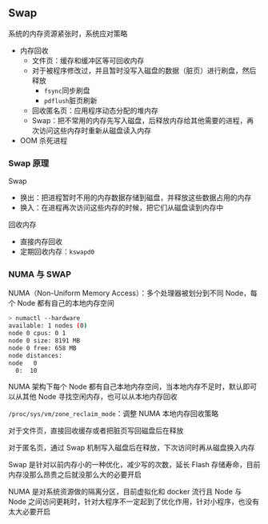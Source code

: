 ## Swap

系统的内存资源紧张时，系统应对策略
  - 内存回收
    - 文件页：缓存和缓冲区等可回收内存
    - 对于被程序修改过，并且暂时没写入磁盘的数据（脏页）进行刷盘，然后释放
      - `fsync`同步刷盘
      - `pdflush`脏页刷新
    - 回收匿名页：应用程序动态分配的堆内存
    - Swap：把不常用的内存先写入磁盘，后释放内存给其他需要的进程，再次访问这些内存时重新从磁盘读入内存
  - OOM 杀死进程

### Swap 原理

Swap
 - 换出：把进程暂时不用的内存数据存储到磁盘，并释放这些数据占用的内存
 - 换入：在进程再次访问这些内存的时候，把它们从磁盘读到内存中

回收内存
  - 直接内存回收
  - 定期回收内存：`kswapd0`

### NUMA 与 SWAP

NUMA（Non-Uniform Memory Access）：多个处理器被划分到不同 Node，每个 Node 都有自己的本地内存空间

```sh
> numactl --hardware
available: 1 nodes (0)
node 0 cpus: 0 1
node 0 size: 8191 MB
node 0 free: 658 MB
node distances:
node   0
  0:  10
```

NUMA 架构下每个 Node 都有自己本地内存空间，当本地内存不足时，默认即可以从其他 Node 寻找空闲内存，也可以从本地内存回收

`/proc/sys/vm/zone_reclaim_mode`：调整 NUMA 本地内存回收策略

对于文件页，直接回收缓存或者把脏页写回磁盘后在释放

对于匿名页，通过 Swap 机制写入磁盘后在释放，下次访问时再从磁盘换入内存

Swap 是针对以前内存小的一种优化，减少写的次数，延长 Flash 存储寿命，目前内存没那么昂贵之后就没那么大的必要开启

NUMA 是对系统资源做的隔离分区，目前虚拟化和 docker 流行且 Node 与 Node 之间访问更耗时，针对大程序不一定起到了优化作用，针对小程序，也没有太大必要开启
